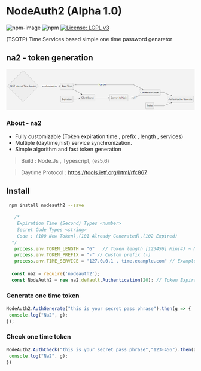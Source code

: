 # NodeAuth2 (Alpha 1.0)
![npm-image]
![npm](https://img.shields.io/npm/dt/nodeauth2)
[![License: LGPL v3](https://img.shields.io/badge/License-LGPL%20v3-blue.svg)](https://www.gnu.org/licenses/lgpl-3.0)

 (TSOTP) Time Services based simple one time password genaretor 
 
 ## na2 - token generation
![nodeAuth2](https://github.com/Nodeclient/NodeAuth2/raw/master/docs/images/flow.png)


### About - na2
* Fully customizable (Token expiration time , prefix , length , services)
* Multiple (daytime,nist) service synchronization.
* Simple algorithm and fast token generation 

 > Build            : Node.Js , Typescript, (es5,6)

 > Daytime Protocol : https://tools.ietf.org/html/rfc867

 
## Install 
```bash
 npm install nodeauth2 --save
```
```js
   /* 
    Expiration Time (Second) Types <number>
    Secret Code Types <string> 
    Code : (100 New Token),(101 Already Generated),(102 Expired)
  */
   process.env.TOKEN_LENGTH = "6"   // Token length [123456] Min(4) ~ Max(32)
   process.env.TOKEN_PREFIX = "-" // Custom prefix (-)
   process.env.TIME_SERVICE = "127.0.0.1 , time.example.com" // Example daytime services -> https://tf.nist.gov/tf-cgi/servers.cgi

  const na2 = require('nodeauth2');
  const NodeAuth2 = new na2.default.Authentication(20); // Token Expiration Time 20 sec
```

### Generate one time token
```js
NodeAuth2.AuthGenerate("this is your secret pass phrase").then(g => {
 console.log("Na2", g);
}); 
```
### Check one time token 
```js
NodeAuth2.AuthCheck("this is your secret pass phrase","123-456").then(g=>{
 console.log("Na2", g);
}) 
``` 

   [npm-image]: https://img.shields.io/npm/v/nodeauth2.svg?style=flat 
   [npm-url]: https://npmjs.org/package/nodeauth2 
